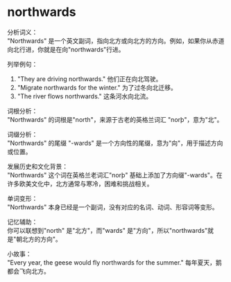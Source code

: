 # northwards

分析词义：  
"Northwards" 是一个英文副词，指向北方或向北方的方向。例如，如果你从赤道向北行进，你就是在向"northwards"行进。

  

列举例句：

  

1.  "They are driving northwards." 他们正在向北驾驶。
2.  "Migrate northwards for the winter." 为了过冬向北迁移。
3.  "The river flows northwards." 这条河水向北流。

  

词根分析：  
"Northwards" 的词根是"north"，来源于古老的英格兰词汇 "norþ"，意为"北"。

  

词缀分析：  
"Northwards" 的尾缀 "-wards" 是一个方向性的尾缀，意为"向"，用于描述方向或位置。

  

发展历史和文化背景：  
"Northwards" 这个词在英格兰老词汇"norþ" 基础上添加了方向缀"-wards"。在许多欧美文化中，北方通常与寒冷，困难和挑战相关。

  

单词变形：  
"Northwards" 本身已经是一个副词，没有对应的名词、动词、形容词等变形。

  

记忆辅助：  
你可以联想到"north" 是"北方"，而"wards" 是"方向"，所以"northwards"就是"朝北方的方向"。

  

小故事：  
"Every year, the geese would fly northwards for the summer." 每年夏天，鹅都会飞向北方。
